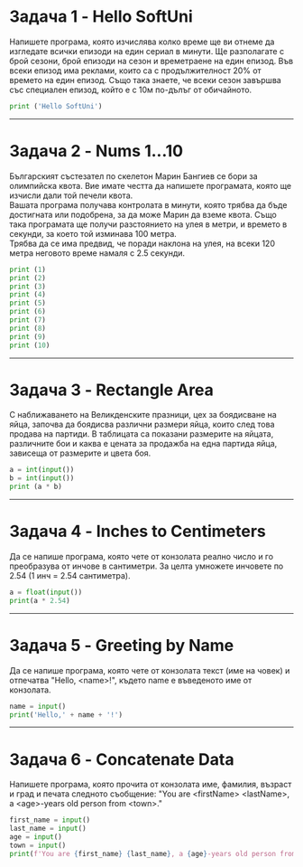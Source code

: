 # Задача 1 - Hello SoftUni

Напишете програма, която изчислява колко време ще ви отнеме да изгледате всички епизоди на 
един сериал в минути. Ще разполагате с брой сезони, брой епизоди на сезон и времетраене на 
един епизод. Във всеки епизод има реклами, които са с продължителност 20% от времето на 
един епизод. Също така знаете, че всеки сезон завършва със специален епизод, който е с 10м по-дълъг от обичайното. 

```python
print ('Hello SoftUni')
```

---
# Задача 2 - Nums 1...10

Българският състезател по скелетон Марин Бангиев се бори за олимпийска квота. Вие имате честта 
да напишете програмата, която ще изчисли дали той печели квота. <br>
Вашата програма получава контролата в минути, която трябва да бъде достигната или подобрена,
за да може Марин да вземе квота. Също така програмата ще получи разстоянието на улея в 
метри, и времето в секунди, за което той изминава 100 метра.<br>
Трябва да се има предвид, че поради наклона на улея, на всеки 120 метра неговото време намаля 
с 2.5 секунди.

```python
print (1)
print (2)
print (3)
print (4)
print (5)
print (6)
print (7)
print (8)
print (9)  
print (10)
```

---
# Задача 3 - Rectangle Area

С наближаването на Великденските празници, цех за боядисване на яйца, започва да боядисва 
различни размери яйца, които след това продава на партиди. В таблицата са показани размерите 
на яйцата, различните бои и каква е цената за продажба на една партида яйца, зависеща от 
размерите и цвета боя. 

```python
a = int(input())
b = int(input())
print (a * b)
```

---
# Задача 4 - Inches to Centimeters

Да се напише програма, която чете от конзолата реално число и го преобразува от инчове в сантиметри. За целта умножете инчовете по 2.54 (1 инч = 2.54 сантиметра).

```python
a = float(input())
print(a * 2.54)
```

---
# Задача 5 - Greeting by Name

Да се напише програма, която чете от конзолата текст (име на човек) и отпечатва "Hello, &lt;name&gt;!", където name е въведеното име от конзолата.

```python
name = input()
print('Hello,' + name + '!')
```

---
# Задача 6 - Concatenate Data

Напишете програма, която прочита от конзолата име, фамилия, възраст и град и печата следното съобщение: "You are &lt;firstName&gt; &lt;lastName&gt;, a &lt;age&gt;-years old person from &lt;town&gt;."

```python
first_name = input()
last_name = input()
age = input()
town = input()
print(f'You are {first_name} {last_name}, a {age}-years old person from {town}.')
```

